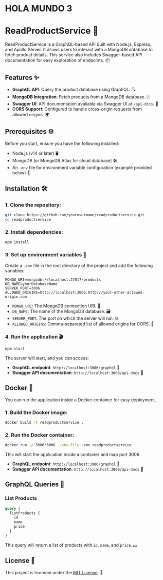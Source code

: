 # HOLA MUNDO 3

# ReadProductService 🚀

ReadProductService is a GraphQL-based API built with Node.js, Express, and Apollo Server. It allows users to interact with a MongoDB database to fetch product details. This service also includes Swagger-based API documentation for easy exploration of endpoints. 📦

## Features ✨

- **GraphQL API**: Query the product database using GraphQL. 🔍
- **MongoDB Integration**: Fetch products from a MongoDB database. 🗄️
- **Swagger UI**: API documentation available via Swagger UI at `/api-docs`. 📖
- **CORS Support**: Configured to handle cross-origin requests from allowed origins. 🌍

## Prerequisites ⚙️

Before you start, ensure you have the following installed:

- Node.js (v14 or later) 🖥️
- MongoDB (or MongoDB Atlas for cloud database) 🛠️
- An `.env` file for environment variable configuration (example provided below) 🔑

## Installation 🛠️

### 1. Clone the repository:

```bash
git clone https://github.com/yourusername/readproductservice.git
cd readproductservice
```

### 2. Install dependencies:

```bash
npm install
```

### 3. Set up environment variables 🌱

Create a `.env` file in the root directory of the project and add the following variables:

```env
MONGO_URI=mongodb://localhost:27017/products
DB_NAME=yourDatabaseName
SERVER_PORT=3006
ALLOWED_ORIGINS=http://localhost:3006,http://your-other-allowed-origin.com
```

- `MONGO_URI`: The MongoDB connection URI. 🔗
- `DB_NAME`: The name of the MongoDB database. 🗃️
- `SERVER_PORT`: The port on which the server will run. 🌐
- `ALLOWED_ORIGINS`: Comma-separated list of allowed origins for CORS. 🚪

### 4. Run the application 🎬

```bash
npm start
```

The server will start, and you can access:

- **GraphQL endpoint**: `http://localhost:3006/graphql` 📡
- **Swagger API documentation**: `http://localhost:3006/api-docs` 📄

## Docker 🐳

You can run the application inside a Docker container for easy deployment.

### 1. Build the Docker image:

```bash
docker build -t readproductservice .
```

### 2. Run the Docker container:

```bash
docker run -p 3006:3006 --env-file .env readproductservice
```

This will start the application inside a container and map port 3006.

- **GraphQL endpoint**: `http://localhost:3006/graphql` 📡
- **Swagger API documentation**: `http://localhost:3006/api-docs` 📄

## GraphQL Queries 💬

### List Products

```graphql
query {
  listProducts {
    id
    name
    price
  }
}
```

This query will return a list of products with `id`, `name`, and `price`. 💵

## License 📝

This project is licensed under the [MIT License](https://opensource.org/licenses/MIT). 📜